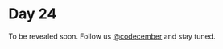 # Day 24

To be revealed soon. Follow us [@codecember](https://twitter.com/codecember_ink) and stay tuned.
